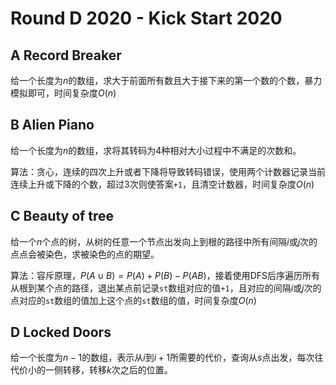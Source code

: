 # Round D 2020 - Kick Start 2020

## A Record Breaker

给一个长度为$n$的数组，求大于前面所有数且大于接下来的第一个数的个数，暴力模拟即可，时间复杂度$O(n)$

## B Alien Piano

给一个长度为$n$的数组，求将其转码为$4$种相对大小过程中不满足的次数和。

算法：贪心，连续的四次上升或者下降将导致转码错误，使用两个计数器记录当前连续上升或下降的个数，超过3次则使答案`+1`，且清空计数器，时间复杂度$O(n)$

## C Beauty of tree

给一个$n$个点的树，从树的任意一个节点出发向上到根的路径中所有间隔$i$或$j$次的点点会被染色，求被染色的点的期望。

算法：容斥原理，$P(A \cup B) = P(A) + P(B) - P(AB)$，接着使用$\text{DFS}$后序遍历所有从根到某个点的路径，退出某点前记录`st`数组对应的值`+1`，且对应的间隔$i$或$j$次的点对应的`st`数组的值加上这个点的`st`数组的值，时间复杂度$O(n)$

## D Locked Doors

给一个长度为$n - 1$的数组，表示从$i$到$i + 1$所需要的代价，查询从$s$点出发，每次往代价小的一侧转移，转移$k$次之后的位置。

<!-- 算法：线段树，维护两个信息$sum1 = (-1)^i * w_i$和$sum2 = (-1)^i w_i * i$，执行查询时计算$sum2 - sum1 * (l - 1)$即可，时间复杂度$O(n + mlogn)$ -->